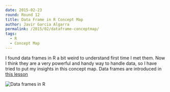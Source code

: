 ```yaml
---
date: 2015-02-23
round: Round 12
title: Data Frame in R Concept Map
author: Javir Garcia Algarra
permalink: /2015/02/dataframe-conceptmap/
tags:
  - R
  - Concept Map
---
```

I found data frames in R a bit weird to understand first time I met them. Now
I think they are a very powerful and handy way to handle data, so I have tried
to put my insights in this concept map. Data frames are introduced in [this
lesson](http://swcarpentry.github.io/r-novice-inflammation/01-starting-with-data.html)

![Data frames in R](http://i.imgur.com/JLFTYum.jpg)
